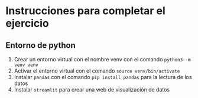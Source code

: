 # Instrucciones para completar el ejercicio

## Entorno de python

1. Crear un entorno virtual con el nombre venv con el comando `python3 -m venv venv`
2. Activar el entorno virtual con el comando `source venv/bin/activate`
3. Instalar `pandas` con el comando `pip install pandas` para la lectura de los datos
4. Instalar `streamlit` para crear una web de visualización de datos
